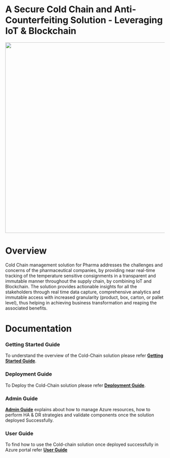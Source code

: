 A Secure Cold Chain and Anti-Counterfeiting Solution - Leveraging IoT & Blockchain
========
<div align="center">
<img src="https://github.com/SecureColdChain/ColdChain/blob/master/Documentation/images/u96.png" width="600" height="auto"/>
</div>

Overview
========

Cold Chain management solution for Pharma addresses the challenges and concerns of the pharmaceutical companies, by providing near real-time tracking of the temperature sensitive consignments in a transparent and immutable manner throughout the supply chain, by combining IoT and Blockchain. The solution provides actionable insights for all the stakeholders through real time data capture, comprehensive analytics and immutable access with increased granularity (product, box, carton, or pallet level), thus helping in achieving business transformation and reaping the associated benefits.

Documentation
=============

### Getting Started Guide

To understand the overview of the Cold-Chain solution please refer **[Getting Started Guide](https://github.com/sysgain/ColdChain/blob/master/Documentation/getting-started.md)**. 

### Deployment Guide

To Deploy the Cold-Chain solution please refer **[Deployment Guide](https://github.com/sysgain/ColdChain/blob/master/Documentation/deploymentguide.md)**. 

### Admin Guide

**[Admin Guide](https://github.com/sysgain/ColdChain/blob/master/Documentation/admin-guide.md)** explains about how to manage Azure resources, how to perform HA & DR strategies and validate components once the solution deployed Successfully. 

### User Guide

To find how to use the Cold-chain solution once deployed successfully in Azure portal refer **[User Guide](https://github.com/sysgain/ColdChain/blob/master/Documentation/user-guide.md)** 
